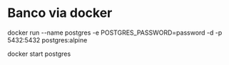 # Banco via docker
docker run --name postgres -e POSTGRES_PASSWORD=password -d -p 5432:5432 postgres:alpine

docker start postgres